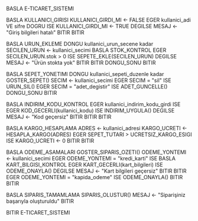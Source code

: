 BASLA E-TICARET_SISTEMI

  BASLA KULLANICI_GIRISI
    KULLANICI_GIRDI_MI ← FALSE
    EGER kullanici_adi VE sifre DOGRU ISE
      KULLANICI_GIRDI_MI ← TRUE
    DEGILSE
      MESAJ ← "Giriş bilgileri hatalı"
    BITIR
  BITIR

  BASLA URUN_EKLEME
    DONGU kullanici_urun_secene kadar
      SECILEN_URUN ← kullanici_secimi
      BASLA STOK_KONTROL
        EGER SECILEN_URUN.stok > 0 ISE
          SEPETE_EKLE(SECILEN_URUN)
        DEGILSE
          MESAJ ← "Ürün stokta yok"
        BITIR
      BITIR
    DONGU_SONU
  BITIR

  BASLA SEPET_YONETIMI
    DONGU kullanici_sepeti_duzenle kadar
      GOSTER_SEPET()
      SECIM ← kullanici_secimi
      EGER SECIM = "sil" ISE
        URUN_SIL()
      EGER SECIM = "adet_degistir" ISE
        ADET_GUNCELLE()
    DONGU_SONU
  BITIR

  BASLA INDIRIM_KODU_KONTROL
    EGER kullanici_indirim_kodu_girdi ISE
      EGER KOD_GECERLI(kullanici_kodu) ISE
        INDIRIM_UYGULA()
      DEGILSE
        MESAJ ← "Kod geçersiz"
      BITIR
    BITIR
  BITIR

  BASLA KARGO_HESAPLAMA
    ADRES ← kullanici_adresi
    KARGO_UCRETI ← HESAPLA_KARGO(ADRES)
    EGER SEPET_TUTARI > UCRETSIZ_KARGO_ESIGI ISE
      KARGO_UCRETI ← 0
    BITIR
  BITIR

  BASLA ODEME_ASAMALARI
    GOSTER_SIPARIS_OZETI()
    ODEME_YONTEMI ← kullanici_secimi
    EGER ODEME_YONTEMI = "kredi_karti" ISE
      BASLA KART_BILGISI_KONTROL
        EGER KART_GECERLI(kart_bilgileri) ISE
          ODEME_ONAYLA()
        DEGILSE
          MESAJ ← "Kart bilgileri geçersiz"
        BITIR
      BITIR
    EGER ODEME_YONTEMI = "kapida_odeme" ISE
      ODEME_ONAYLA()
    BITIR
  BITIR

  BASLA SIPARIS_TAMAMLAMA
    SIPARIS_OLUSTUR()
    MESAJ ← "Siparişiniz başarıyla oluşturuldu"
  BITIR

BITIR E-TICARET_SISTEMI
